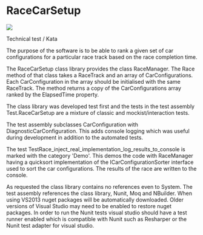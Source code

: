 RaceCarSetup
============

<img src="https://ci.appveyor.com/api/projects/status/e9ildc67bte7ae62">

Technical test / Kata

The purpose of the software is to be able to rank a given set of car configurations for a particular race track based on the race completion time.

The RaceCarSetup class library provides the class RaceManager.  The Race method of that class takes a RaceTrack and an array of CarConfigurations.  Each CarConfiguration in the array should be initialised with the same RaceTrack.  The method returns a copy of the CarConfigurations array ranked by the ElapsedTime property.

The class library was developed test first and the tests in the test assembly Test.RaceCarSetup are a mixture of classic and mockist/interaction tests.

The test assembly subclasses CarConfiguration with DiagnosticCarConfiguration.  This adds console logging which was useful during development in addition to the automated tests.

The test TestRace_inject_real_implementation_log_results_to_console is marked with the category 'Demo'.  This demos the code with RaceManager having a quicksort implementation of the ICarConfigurationSorter interface used to sort the car configurations.  The results of the race are written to the console.

As requested the class library contains no references even to System.  The test assembly references the class library, Nunit, Moq and NBuilder.  When using VS2013 nuget packages will be automatically downloaded.  Older versions of Visual Studio may need to be enabled to restore nuget packages.  In order to run the Nunit tests visual studio should have a test runner enabled which is compatible with Nunit such as Resharper or the Nunit test adapter for visual studio.  
